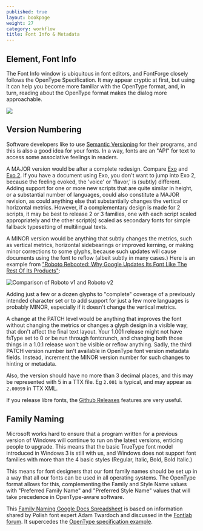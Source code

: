 ```yaml
---
published: true
layout: bookpage
weight: 27
category: workflow
title: Font Info & Metadata
---
```


## Element, Font Info

The Font Info window is ubiquitous in font editors, and FontForge closely follows the OpenType Specification.
It may appear cryptic at first, but using it can help you become more familiar with the OpenType format, and, in turn, reading about the OpenType format makes the dialog more approachable.

<img src="images/info_ps_names.png"/>

## Version Numbering

Software developers like to use [Semantic Versioning](http://semver.org) for their programs, and this is also a good idea for your fonts.
In a way, fonts are an "API" for text to access some associative feelings in readers.

A MAJOR version would be after a complete redesign. Compare [Exo](http://www.google.com/fonts/specimen/Exo) and [Exo 2](http://www.google.com/fonts/specimen/Exo+2).
If you have a document using Exo, you don't want to jump into Exo 2, because the feeling evoked, the 'voice' or 'flavor,' is (subtly) different.
Adding support for one or more new scripts that are quite similar in height, or a substantial number of languages, could also constitute a MAJOR revision, as could anything else that substantially changes the vertical or horizontal metrics.
However, if a complementary design is made for 2 scripts, it may be best to release 2 or 3 families, one with each script scaled appropriately and the other script(s) scaled as secondary fonts for simple fallback typesetting of multilingual texts.

A MINOR version would be anything that subtly changes the metrics, such as vertical metrics, horizontal sidebearings or improved kerning, or making minor corrections to some glyphs, because such updates will cause documents using the font to reflow (albeit subtly in many cases.) Here is an example from ["Roboto Rebooted: Why Google Updates Its Font Like The Rest Of Its Products"](http://www.fastcodesign.com/3033126/roboto-rebooted-why-google-plans-to-update-its-font-like-the-rest-of-its-products):

![Comparison of Roboto v1 and Roboto v2](http://c.fastcompany.net/multisite_files/fastcompany/imagecache/inline-large/inline/2014/07/3033126-inline-i-thenewroboto2.jpg)

Adding just a few or a dozen glyphs to "complete" coverage of a previously intended character set or to add support for just a few more languages is probably MINOR, especially if it doesn't change the vertical metrics.

A change at the PATCH level would be anything that improves the font without changing the metrics or changes a glyph design in a visible way, that don't affect the final text layout.
Your 1.001 release might not have fsType set to 0 or be run through fontcrunch, and changing both those things in a 1.0.1 release won't be visible or reflow anything.
Sadly, the third PATCH version number isn't available in OpenType font version metadata fields.
Instead, increment the MINOR version number for such changes to hinting or metadata.

Also, the version should have no more than 3 decimal places, and this may be represented with 5 in a TTX file.
Eg `2.001` is typical, and may appear as `2.00099` in TTX XML.

If you release libre fonts, the [Github Releases](https://www.google.com/search?q=github+releases) features are very useful.

## Family Naming

Microsoft works hard to ensure that a program written for a previous version of Windows will continue to run on the latest versions, enticing people to upgrade. This means that the basic TrueType font model introduced in Windows 3 is still with us, and Windows does not support font families with more than the 4 basic styles (Regular, Italic, Bold, Bold Italic.)

This means for font designers that our font family names should be set up in a way that all our fonts can be used in all operating systems. The OpenType format allows for this, complementing the Family and Style Name values with "Preferred Family Name" and "Preferred Style Name" values that will take precedence in OpenType-aware software.

This [Family Naming Google Docs Spreadsheet](https://docs.google.com/spreadsheets/d/1ckHigO7kRxbm9ZGVQwJ6QJG_HjV_l_IRWJ_xeWnTSBg/edit#gid=0) is based on information shared by Polish font expert Adam Twardoch and discussed in the [Fontlab forum](http://forum.fontlab.com/index.php?topic=313.0).
It supercedes the [OpenType specification example](https://www.microsoft.com/typography/otspec/namesmp.htm).
